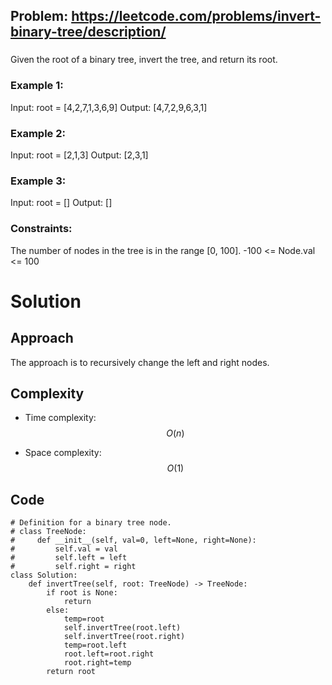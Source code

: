 ## Problem: https://leetcode.com/problems/invert-binary-tree/description/
### 
Given the root of a binary tree, invert the tree, and return its root.

### Example 1:
Input: root = [4,2,7,1,3,6,9]
Output: [4,7,2,9,6,3,1]

### Example 2:
Input: root = [2,1,3]
Output: [2,3,1]

### Example 3:
Input: root = []
Output: []

### Constraints:
The number of nodes in the tree is in the range [0, 100].
-100 <= Node.val <= 100

# Solution
## Approach
The approach is to recursively change the left and right nodes.

## Complexity
- Time complexity:
$$O(n)$$

- Space complexity:
$$O(1)$$

## Code
```python3 []
# Definition for a binary tree node.
# class TreeNode:
#     def __init__(self, val=0, left=None, right=None):
#         self.val = val
#         self.left = left
#         self.right = right
class Solution:
    def invertTree(self, root: TreeNode) -> TreeNode:
        if root is None:
            return 
        else:
            temp=root
            self.invertTree(root.left)
            self.invertTree(root.right)
            temp=root.left
            root.left=root.right
            root.right=temp
        return root
```